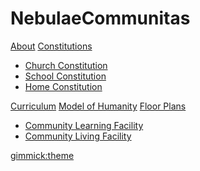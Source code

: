 # NebulaeCommunitas

[About](index.md)
[Constitutions]()

   * [Church Constitution](ChurchConstitution.md)
   * [School Constitution](schoolconstitution.md)
   * [Home Constitution](home.md)

[Curriculum](curriculum.md)
[Model of Humanity](humanity.md)
[Floor Plans]()

   * [Community Learning Facility](communitylearning.md)
   * [Community Living Facility](communityliving.md)

[gimmick:theme](cerulean)
